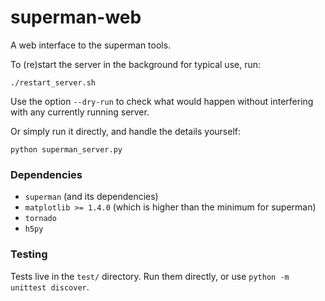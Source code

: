 # superman-web

A web interface to the superman tools.

To (re)start the server in the background for typical use, run:

    ./restart_server.sh

Use the option `--dry-run` to check what would happen without interfering
with any currently running server.

Or simply run it directly, and handle the details yourself:

    python superman_server.py


### Dependencies

 * `superman` (and its dependencies)
 * `matplotlib >= 1.4.0` (which is higher than the minimum for superman)
 * `tornado`
 * `h5py`


### Testing

Tests live in the `test/` directory.
Run them directly, or use `python -m unittest discover`.
